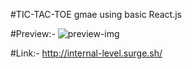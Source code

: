 #TIC-TAC-TOE gmae using basic React.js


#Preview:-
![preview-img](https://user-images.githubusercontent.com/69387444/124557922-ad8aae00-de57-11eb-907f-87a9ad041377.png)

#Link:-
http://internal-level.surge.sh/
